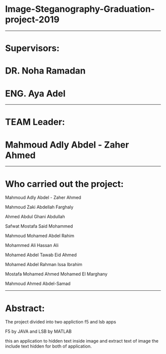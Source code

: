 # Image-Steganography-Graduation-project-2019
----------------------------------------------------------------
# Supervisors:

#    DR. Noha Ramadan
#    ENG. Aya Adel
----------------------------------------------------------------
# TEAM Leader:

#    Mahmoud Adly Abdel - Zaher Ahmed
----------------------------------------------------------------
# Who carried out the project:

Mahmoud Adly Abdel - Zaher Ahmed

Mahmoud Zaki Abdellah Farghaly

Ahmed Abdul Ghani Abdullah

Safwat Mostafa Said Mohammed

Mahmoud Mohamed Abdel Rahim

Mohammed Ali Hassan Ali

Mohamed Abdel Tawab Eid Ahmed

Mohamed Abdel Rahman Issa Ibrahim

Mostafa Mohamed Ahmed Mohamed El Marghany

Mahmoud Ahmed Abdel-Samad

-------------------------------------------------------------------------------
# Abstract:

The project divided into two appliction f5 and lsb apps

  F5 by JAVA and LSB by MATLAB
  
  this an application to hidden text inside image and extract text of image the include text hidden for both of application.

